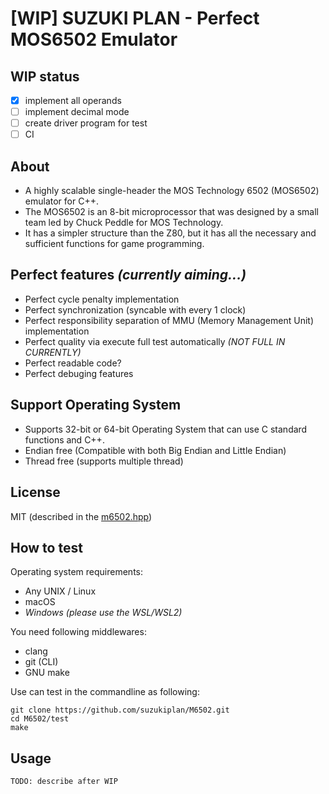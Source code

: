 # [WIP] SUZUKI PLAN - Perfect MOS6502 Emulator

## WIP status

- [x] implement all operands
- [ ] implement decimal mode
- [ ] create driver program for test
- [ ] CI

## About

- A highly scalable single-header the MOS Technology 6502 (MOS6502) emulator for C++.
- The MOS6502 is an 8-bit microprocessor that was designed by a small team led by Chuck Peddle for MOS Technology.
- It has a simpler structure than the Z80, but it has all the necessary and sufficient functions for game programming.

## Perfect features _(currently aiming...)_

- Perfect cycle penalty implementation
- Perfect synchronization (syncable with every 1 clock)
- Perfect responsibility separation of MMU (Memory Management Unit) implementation
- Perfect quality via execute full test automatically _(NOT FULL IN CURRENTLY)_
- Perfect readable code?
- Perfect debuging features

## Support Operating System

- Supports 32-bit or 64-bit Operating System that can use C standard functions and C++.
- Endian free (Compatible with both Big Endian and Little Endian)
- Thread free (supports multiple thread)

## License

MIT (described in the [m6502.hpp](m6502.hpp))

## How to test

Operating system requirements:

- Any UNIX / Linux
- macOS
- _Windows (please use the WSL/WSL2)_

You need following middlewares:

- clang
- git (CLI)
- GNU make

Use can test in the commandline as following:

```shell
git clone https://github.com/suzukiplan/M6502.git
cd M6502/test
make
```

## Usage

```text
TODO: describe after WIP
```
